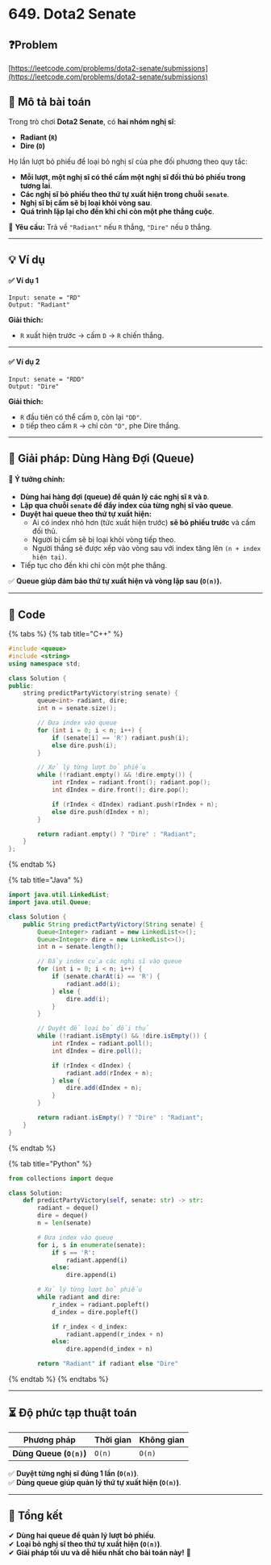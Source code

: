 # 649. Dota2 Senate

## ❓Problem

[https://leetcode.com/problems/dota2-senate/submissions](https://leetcode.com/problems/dota2-senate/submissions)

## **📌 Mô tả bài toán**

Trong trò chơi **Dota2 Senate**, có **hai nhóm nghị sĩ**:

* **Radiant (`R`)**
* **Dire (`D`)**

Họ lần lượt bỏ phiếu để loại bỏ nghị sĩ của phe đối phương theo quy tắc:

* **Mỗi lượt, một nghị sĩ có thể cấm một nghị sĩ đối thủ bỏ phiếu trong tương lai**.
* **Các nghị sĩ bỏ phiếu theo thứ tự xuất hiện trong chuỗi `senate`**.
* **Nghị sĩ bị cấm sẽ bị loại khỏi vòng sau**.
* **Quá trình lặp lại cho đến khi chỉ còn một phe thắng cuộc**.

📌 **Yêu cầu:** Trả về `"Radiant"` nếu `R` thắng, `"Dire"` nếu `D` thắng.

***

## **💡 Ví dụ**

#### ✅ **Ví dụ 1**

```
Input: senate = "RD"
Output: "Radiant"
```

**Giải thích:**

* `R` xuất hiện trước → cấm `D` → `R` chiến thắng.

***

#### ✅ **Ví dụ 2**

```
Input: senate = "RDD"
Output: "Dire"
```

**Giải thích:**

* `R` đầu tiên có thể cấm `D`, còn lại `"DD"`.
* `D` tiếp theo cấm `R` → chỉ còn `"D"`, phe Dire thắng.

***

## **🚀 Giải pháp: Dùng Hàng Đợi (Queue)**

#### 📌 **Ý tưởng chính:**

* **Dùng hai hàng đợi (queue) để quản lý các nghị sĩ `R` và `D`**.
* **Lặp qua chuỗi `senate` để đẩy index của từng nghị sĩ vào queue**.
* **Duyệt hai queue theo thứ tự xuất hiện:**
  * Ai có index nhỏ hơn (tức xuất hiện trước) **sẽ bỏ phiếu trước** và cấm đối thủ.
  * Người bị cấm sẽ bị loại khỏi vòng tiếp theo.
  * Người thắng sẽ được xếp vào vòng sau với index tăng lên `(n + index hiện tại)`.
* Tiếp tục cho đến khi chỉ còn một phe thắng.

✅ **Queue giúp đảm bảo thứ tự xuất hiện và vòng lặp sau (`O(n)`).**

***

## **📜 Code**

{% tabs %}
{% tab title="C++" %}
```cpp
#include <queue>
#include <string>
using namespace std;

class Solution {
public:
    string predictPartyVictory(string senate) {
        queue<int> radiant, dire;
        int n = senate.size();

        // Đưa index vào queue
        for (int i = 0; i < n; i++) {
            if (senate[i] == 'R') radiant.push(i);
            else dire.push(i);
        }

        // Xử lý từng lượt bỏ phiếu
        while (!radiant.empty() && !dire.empty()) {
            int rIndex = radiant.front(); radiant.pop();
            int dIndex = dire.front(); dire.pop();

            if (rIndex < dIndex) radiant.push(rIndex + n);
            else dire.push(dIndex + n);
        }

        return radiant.empty() ? "Dire" : "Radiant";
    }
};
```
{% endtab %}

{% tab title="Java" %}
```java
import java.util.LinkedList;
import java.util.Queue;

class Solution {
    public String predictPartyVictory(String senate) {
        Queue<Integer> radiant = new LinkedList<>();
        Queue<Integer> dire = new LinkedList<>();
        int n = senate.length();

        // Đẩy index của các nghị sĩ vào queue
        for (int i = 0; i < n; i++) {
            if (senate.charAt(i) == 'R') {
                radiant.add(i);
            } else {
                dire.add(i);
            }
        }

        // Duyệt để loại bỏ đối thủ
        while (!radiant.isEmpty() && !dire.isEmpty()) {
            int rIndex = radiant.poll();
            int dIndex = dire.poll();

            if (rIndex < dIndex) {
                radiant.add(rIndex + n);
            } else {
                dire.add(dIndex + n);
            }
        }

        return radiant.isEmpty() ? "Dire" : "Radiant";
    }
}
```
{% endtab %}

{% tab title="Python" %}
```python
from collections import deque

class Solution:
    def predictPartyVictory(self, senate: str) -> str:
        radiant = deque()
        dire = deque()
        n = len(senate)

        # Đưa index vào queue
        for i, s in enumerate(senate):
            if s == 'R':
                radiant.append(i)
            else:
                dire.append(i)

        # Xử lý từng lượt bỏ phiếu
        while radiant and dire:
            r_index = radiant.popleft()
            d_index = dire.popleft()

            if r_index < d_index:
                radiant.append(r_index + n)
            else:
                dire.append(d_index + n)

        return "Radiant" if radiant else "Dire"
```
{% endtab %}
{% endtabs %}

***

## **⏳ Độ phức tạp thuật toán**

| Phương pháp             | Thời gian | Không gian |
| ----------------------- | --------- | ---------- |
| **Dùng Queue (`O(n)`)** | `O(n)`    | `O(n)`     |

✅ **Duyệt từng nghị sĩ đúng 1 lần (`O(n)`)**.\
✅ **Dùng queue giúp quản lý thứ tự xuất hiện (`O(n)`)**.

***

## **📌 Tổng kết**

✔ **Dùng hai queue để quản lý lượt bỏ phiếu**.\
✔ **Loại bỏ nghị sĩ theo thứ tự xuất hiện (`O(n)`)**.\
✔ **Giải pháp tối ưu và dễ hiểu nhất cho bài toán này!** 🚀
